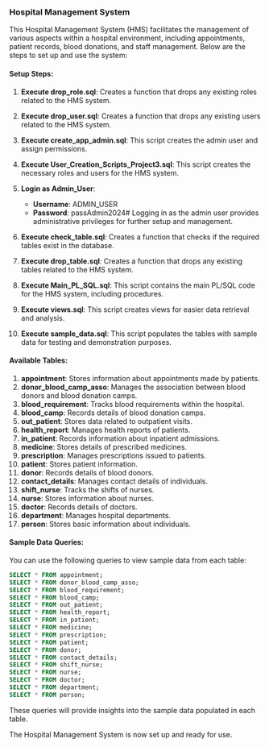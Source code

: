 ### Hospital Management System

This Hospital Management System (HMS) facilitates the management of various aspects within a hospital environment, including appointments, patient records, blood donations, and staff management. Below are the steps to set up and use the system:

#### Setup Steps:

1. **Execute drop_role.sql**: Creates a function that drops any existing roles related to the HMS system.

2. **Execute drop_user.sql**: Creates a function that drops any existing users related to the HMS system.

3. **Execute create_app_admin.sql**: This script creates the admin user and assign permissions.

4. **Execute User_Creation_Scripts_Project3.sql**: This script creates the necessary roles and users for the HMS system.

5. **Login as Admin_User**:
   - **Username**: ADMIN_USER
   - **Password**: passAdmin2024#
   Logging in as the admin user provides administrative privileges for further setup and management.

6. **Execute check_table.sql**: Creates a function that checks if the required tables exist in the database.

7. **Execute drop_table.sql**: Creates a function that drops any existing tables related to the HMS system.

8. **Execute Main_PL_SQL.sql**: This script contains the main PL/SQL code for the HMS system, including procedures.

9. **Execute views.sql**: This script creates views for easier data retrieval and analysis.

10. **Execute sample_data.sql**: This script populates the tables with sample data for testing and demonstration purposes.

#### Available Tables:

1. **appointment**: Stores information about appointments made by patients.
2. **donor_blood_camp_asso**: Manages the association between blood donors and blood donation camps.
3. **blood_requirement**: Tracks blood requirements within the hospital.
4. **blood_camp**: Records details of blood donation camps.
5. **out_patient**: Stores data related to outpatient visits.
6. **health_report**: Manages health reports of patients.
7. **in_patient**: Records information about inpatient admissions.
8. **medicine**: Stores details of prescribed medicines.
9. **prescription**: Manages prescriptions issued to patients.
10. **patient**: Stores patient information.
11. **donor**: Records details of blood donors.
12. **contact_details**: Manages contact details of individuals.
13. **shift_nurse**: Tracks the shifts of nurses.
14. **nurse**: Stores information about nurses.
15. **doctor**: Records details of doctors.
16. **department**: Manages hospital departments.
17. **person**: Stores basic information about individuals.

#### Sample Data Queries:

You can use the following queries to view sample data from each table:

```sql
SELECT * FROM appointment;
SELECT * FROM donor_blood_camp_asso;
SELECT * FROM blood_requirement;
SELECT * FROM blood_camp;
SELECT * FROM out_patient;
SELECT * FROM health_report;
SELECT * FROM in_patient;
SELECT * FROM medicine;
SELECT * FROM prescription;
SELECT * FROM patient;
SELECT * FROM donor;
SELECT * FROM contact_details;
SELECT * FROM shift_nurse;
SELECT * FROM nurse;
SELECT * FROM doctor;
SELECT * FROM department;
SELECT * FROM person;
```

These queries will provide insights into the sample data populated in each table.

The Hospital Management System is now set up and ready for use.
